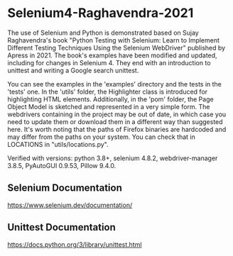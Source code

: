 # Selenium4-Raghavendra-2021

The use of Selenium and Python is demonstrated based on Sujay Raghavendra's book "Python Testing with Selenium: Learn to Implement Different Testing Techniques Using the Selenium WebDriver" published by Apress in 2021. The book's examples have been modified and updated, including for changes in Selenium 4. They end with an introduction to unittest and writing a Google search unittest.

You can see the examples in the 'examples' directory and the tests in the 'tests' one. In the 'utils' folder, the Highlighter class is introduced for highlighting HTML elements. Additionally, in the 'pom' folder, the Page Object Model is sketched and represented in a very simple form. The webdrivers containing in the project may be out of date, in which case you need to update them or download them in a different way than suggested here. It's worth noting that the paths of Firefox binaries are hardcoded and may differ from the paths on your system. You can check that in LOCATIONS in "utils/locations.py".

Verified with versions: python 3.8+, selenium 4.8.2, webdriver-manager 3.8.5, PyAutoGUI 0.9.53, Pillow 9.4.0. 

## Selenium Documentation 

https://www.selenium.dev/documentation/

## Unittest Documentation

https://docs.python.org/3/library/unittest.html
